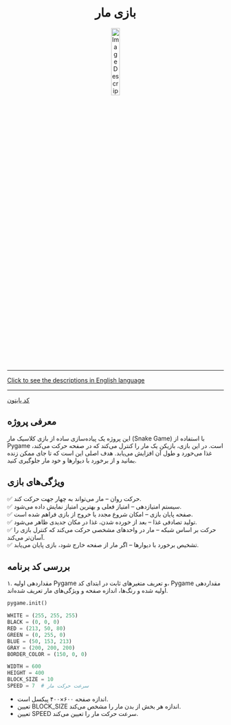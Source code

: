 <div align="center">

# بازی مار
<img src="https://media3.giphy.com/media/uROEXn0SnjTaUcobHi/200w.gif?cid=6c09b952dsxrlsodcdibp0a0445up0qxbx8amkie6yz7r7tw&ep=v1_gifs_search&rid=200w.gif&ct=g" alt="Image Description" width="20%">
</div>
<hr>

[Click to see the descriptions in English language](SnakeEnglish.md)
<hr>

[کد پایتون](SnakePersian.py)

## معرفی پروژه
این پروژه یک پیاده‌سازی ساده از بازی کلاسیک مار (Snake Game) با استفاده از Pygame است. در این بازی، بازیکن یک مار را کنترل می‌کند که در صفحه حرکت می‌کند، غذا می‌خورد و طول آن افزایش می‌یابد. هدف اصلی این است که تا جای ممکن زنده بمانید و از برخورد با دیوارها و خود مار جلوگیری کنید.
## ویژگی‌های بازی
✅ حرکت روان – مار می‌تواند به چهار جهت حرکت کند.<br>
✅ سیستم امتیازدهی – امتیاز فعلی و بهترین امتیاز نمایش داده می‌شود.<br>
✅ صفحه پایان بازی – امکان شروع مجدد یا خروج از بازی فراهم شده است.<br>
✅ تولید تصادفی غذا – بعد از خورده شدن، غذا در مکان جدیدی ظاهر می‌شود.<br>
✅ حرکت بر اساس شبکه – مار در واحدهای مشخصی حرکت می‌کند که کنترل بازی را آسان‌تر می‌کند.<br>
✅ تشخیص برخورد با دیوارها – اگر مار از صفحه خارج شود، بازی پایان می‌یابد.<br>
## بررسی کد برنامه
۱. مقداردهی اولیه Pygame و تعریف متغیرهای ثابت
در ابتدای کد، Pygame مقداردهی اولیه شده و رنگ‌ها، اندازه صفحه و ویژگی‌های مار تعریف شده‌اند.
```python
pygame.init()

WHITE = (255, 255, 255)
BLACK = (0, 0, 0)
RED = (213, 50, 80)
GREEN = (0, 255, 0)
BLUE = (50, 153, 213)
GRAY = (200, 200, 200)
BORDER_COLOR = (150, 0, 0)

WIDTH = 600
HEIGHT = 400
BLOCK_SIZE = 10
SPEED = 7  # سرعت حرکت مار
```
- اندازه صفحه ۶۰۰×۴۰۰ پیکسل است.
- تعیین BLOCK_SIZE اندازه هر بخش از بدن مار را مشخص می‌کند.
- تعیین SPEED سرعت حرکت مار را تعیین می‌کند.

